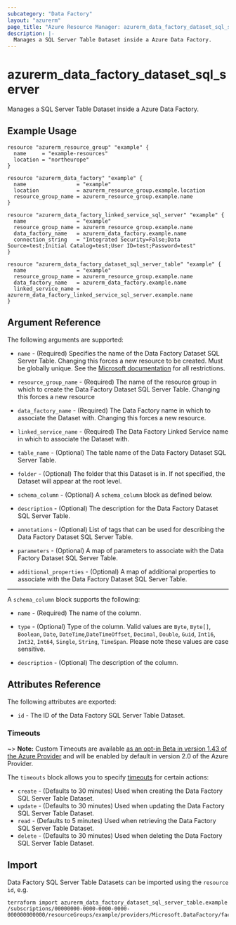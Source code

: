 ```yaml
---
subcategory: "Data Factory"
layout: "azurerm"
page_title: "Azure Resource Manager: azurerm_data_factory_dataset_sql_server_table"
description: |-
  Manages a SQL Server Table Dataset inside a Azure Data Factory.
---
```


# azurerm_data_factory_dataset_sql_server

Manages a SQL Server Table Dataset inside a Azure Data Factory.

## Example Usage

```hcl
resource "azurerm_resource_group" "example" {
  name     = "example-resources"
  location = "northeurope"
}

resource "azurerm_data_factory" "example" {
  name                = "example"
  location            = azurerm_resource_group.example.location
  resource_group_name = azurerm_resource_group.example.name
}

resource "azurerm_data_factory_linked_service_sql_server" "example" {
  name                = "example"
  resource_group_name = azurerm_resource_group.example.name
  data_factory_name   = azurerm_data_factory.example.name
  connection_string   = "Integrated Security=False;Data Source=test;Initial Catalog=test;User ID=test;Password=test"
}

resource "azurerm_data_factory_dataset_sql_server_table" "example" {
  name                = "example"
  resource_group_name = azurerm_resource_group.example.name
  data_factory_name   = azurerm_data_factory.example.name
  linked_service_name = azurerm_data_factory_linked_service_sql_server.example.name
}
```

## Argument Reference

The following arguments are supported:

* `name` - (Required) Specifies the name of the Data Factory Dataset SQL Server Table. Changing this forces a new resource to be created. Must be globally unique. See the [Microsoft documentation](https://docs.microsoft.com/en-us/azure/data-factory/naming-rules) for all restrictions.

* `resource_group_name` - (Required) The name of the resource group in which to create the Data Factory Dataset SQL Server Table. Changing this forces a new resource

* `data_factory_name` - (Required) The Data Factory name in which to associate the Dataset with. Changing this forces a new resource.

* `linked_service_name` - (Required) The Data Factory Linked Service name in which to associate the Dataset with.

* `table_name` - (Optional) The table name of the Data Factory Dataset SQL Server Table.

* `folder` - (Optional) The folder that this Dataset is in. If not specified, the Dataset will appear at the root level.

* `schema_column` - (Optional) A `schema_column` block as defined below.

* `description` - (Optional) The description for the Data Factory Dataset SQL Server Table.

* `annotations` - (Optional) List of tags that can be used for describing the Data Factory Dataset SQL Server Table.

* `parameters` - (Optional) A map of parameters to associate with the Data Factory Dataset SQL Server Table.

* `additional_properties` - (Optional) A map of additional properties to associate with the Data Factory Dataset SQL Server Table.

---

A `schema_column` block supports the following:

* `name` - (Required) The name of the column.

* `type` - (Optional) Type of the column. Valid values are `Byte`, `Byte[]`, `Boolean`, `Date`, `DateTime`,`DateTimeOffset`, `Decimal`, `Double`, `Guid`, `Int16`, `Int32`, `Int64`, `Single`, `String`, `TimeSpan`. Please note these values are case sensitive.

* `description` - (Optional) The description of the column.


## Attributes Reference

The following attributes are exported:

* `id` - The ID of the Data Factory SQL Server Table Dataset.

### Timeouts

~> **Note:** Custom Timeouts are available [as an opt-in Beta in version 1.43 of the Azure Provider](/docs/providers/azurerm/guides/2.0-beta.html) and will be enabled by default in version 2.0 of the Azure Provider.

The `timeouts` block allows you to specify [timeouts](https://www.terraform.io/docs/configuration/resources.html#timeouts) for certain actions:

* `create` - (Defaults to 30 minutes) Used when creating the Data Factory SQL Server Table Dataset.
* `update` - (Defaults to 30 minutes) Used when updating the Data Factory SQL Server Table Dataset.
* `read` - (Defaults to 5 minutes) Used when retrieving the Data Factory SQL Server Table Dataset.
* `delete` - (Defaults to 30 minutes) Used when deleting the Data Factory SQL Server Table Dataset.

## Import

Data Factory SQL Server Table Datasets can be imported using the `resource id`, e.g.

```shell
terraform import azurerm_data_factory_dataset_sql_server_table.example /subscriptions/00000000-0000-0000-0000-000000000000/resourceGroups/example/providers/Microsoft.DataFactory/factories/example/datasets/example
```
